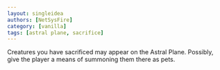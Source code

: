 ```yaml
---
layout: singleidea
authors: [NetSysFire]
category: [vanilla]
tags: [astral plane, sacrifice]
---
```

Creatures you have sacrificed may appear on the Astral Plane. Possibly, give the
player a means of summoning them there as pets.
